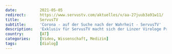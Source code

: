 ```yaml
---
date:          2021-05-05
redirect:      https://www.servustv.com/aktuelles/v/aa-27juub3a91w11/
title:         ServusTV
subtitle:      'Corona - auf der Suche nach der Wahrheit - ServusTV'
description:   'Exklusiv für ServusTV macht sich der Linzer Virologe Professor Martin Haditsch auf eine Reise um den Globus. Sein Ziel: führende Wissenschaftler, wie den Nobelpreisträger Michael Levitt zu treffen und aus erster Hand Antworten auf die drängenden Fragen zum Ausbruch und der Bekämpfung des Coronavirus zu bekommen. Das Ergebnis: exklusive Interviews, unbequeme Antworten, mit neuen Perspektiven auf die Pandemie und aktuelle Maßnahmen im Kampf gegen Corona.'
country:       [AT]
categories:    [Video, Wissenschaft, Medizin]
tags:          [dialog]
---
```

